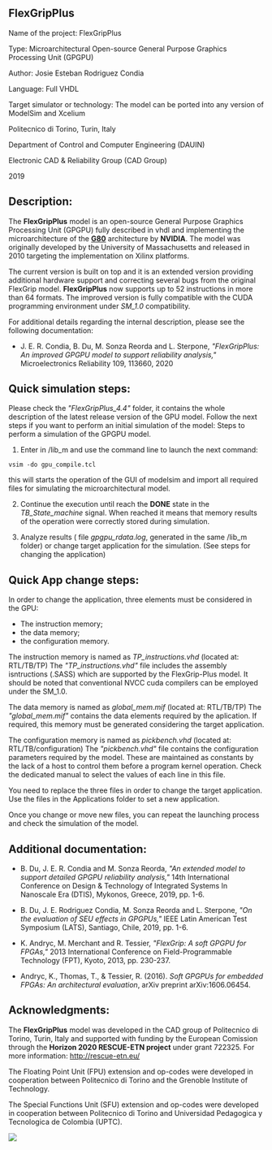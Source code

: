 ## FlexGripPlus

Name of the project: FlexGripPlus

Type: Microarchitectural Open-source General Purpose Graphics Processing Unit (GPGPU)

Author: Josie Esteban Rodriguez Condia

Language: Full VHDL

Target simulator or technology: The model can be ported into any version of ModelSim and Xcelium

Politecnico di Torino, Turin, Italy

Department of Control and Computer Engineering (DAUIN)

Electronic CAD & Reliability Group (CAD Group)

2019

## Description:

The **FlexGripPlus** model is an open-source General Purpose Graphics Processing Unit (GPGPU) fully described in vhdl and implementing the microarchitecture of the [**G80**](https://ieeexplore.ieee.org/document/4523358) architecture by **NVIDIA**. The model was originally developed by the University of Massachusetts and released in 2010 targeting the implementation on Xilinx platforms. 

The current version is built on top and it is an extended version providing additional hardware support and correcting several bugs from the original FlexGrip model. **FlexGripPlus** now supports up to 52 instructions in more than 64 formats. The improved version is fully compatible with the CUDA programming environment under *SM_1.0* compatibility. 

For additional details regarding the internal description, please see the following documentation:


- J. E. R. Condia, B. Du, M. Sonza Reorda and L. Sterpone, *"FlexGripPlus: An improved GPGPU model to support reliability analysis,"* Microelectronics Reliability 109, 113660, 2020


## Quick simulation steps:

Please check the *"FlexGripPlus_4.4"* folder, it contains the whole description of the latest release version of the GPU model.
Follow the next steps if you want to perform an initial simulation of the model:
Steps to perform a simulation of the GPGPU model.

1) Enter in /lib_m and use the command line to launch the next command: 

```vsim -do gpu_compile.tcl```

this will starts the operation of the GUI of modelsim and import all required files for simulating the microarchitectural model.

2) Continue the execution until reach the **DONE** state in the *TB_State_machine* signal. When reached it means that memory results of the operation were correctly stored during simulation.

3) Analyze results ( file *gpgpu_rdata.log*, generated in the same /lib_m folder) or change target application for the simulation. (See steps for changing the application)

## Quick App change steps:

In order to change the application, three elements must be considered in the GPU:
- The instruction memory;
- the data memory;
- the configuration memory.

The instruction memory is named as *TP_instructions.vhd* (located at: RTL/TB/TP)
The *"TP_instructions.vhd"* file includes the assembly isntructions (.SASS) which are supported by the FlexGrip-Plus model. It should be noted that conventional NVCC cuda compilers can be employed under the SM_1.0.

The data memory is named as *global_mem.mif* (located at: RTL/TB/TP)
The *"global_mem.mif"* contains the data elements required by the aplication. If required, this memory must be generated considering the target application.

The configuration memory is named as *pickbench.vhd* (located at: RTL/TB/configuration)
The *"pickbench.vhd"* file contains the configuration parameters required by the model. These are maintained as constants by the lack of a host to control them before a program kernel operation. Check the dedicated manual to select the values of each line in this file.

You need to replace the three files in order to change the target application. Use the files in the Applications folder to set a new application.

Once you change or move new files, you can repeat the launching process and check the simulation of the model.


## Additional documentation:


- B. Du, J. E. R. Condia and M. Sonza Reorda, *"An extended model to support detailed GPGPU reliability analysis,"* 14th International Conference on Design & Technology of Integrated Systems In Nanoscale Era (DTIS), Mykonos, Greece, 2019, pp. 1-6.

- B. Du, J. E. Rodriguez Condia, M. Sonza Reorda and L. Sterpone, *"On the evaluation of SEU effects in GPGPUs,"* IEEE Latin American Test Symposium (LATS), Santiago, Chile, 2019, pp. 1-6.

- K. Andryc, M. Merchant and R. Tessier, *"FlexGrip: A soft GPGPU for FPGAs,"* 2013 International Conference on Field-Programmable Technology (FPT), Kyoto, 2013, pp. 230-237.

- Andryc, K., Thomas, T., & Tessier, R. (2016). *Soft GPGPUs for embedded FPGAs: An architectural evaluation*, arXiv preprint arXiv:1606.06454.


## Acknowledgments:

The **FlexGripPlus** model was developed in the CAD group of Politecnico di Torino, Turin, Italy and supported with funding by the European Comission through the **Horizon 2020 RESCUE-ETN project** under grant 722325. 
For more information: http://rescue-etn.eu/

The Floating Point Unit (FPU) extension and op-codes were developed in cooperation between Politecnico di Torino and the Grenoble Institute of Technology.

The Special Functions Unit (SFU) extension and op-codes were developed in cooperation between Politecnico di Torino and Universidad Pedagogica y Tecnologica de Colombia (UPTC).


![](https://pbs.twimg.com/profile_images/913684021040893952/GrLIBP1R_400x400.jpg)


